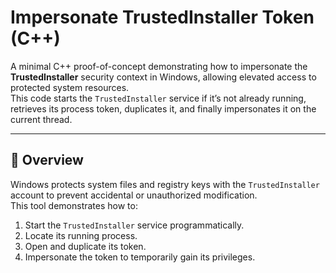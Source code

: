# Impersonate TrustedInstaller Token (C++)

A minimal C++ proof-of-concept demonstrating how to impersonate the **TrustedInstaller** security context in Windows, allowing elevated access to protected system resources.  
This code starts the `TrustedInstaller` service if it’s not already running, retrieves its process token, duplicates it, and finally impersonates it on the current thread.

---

## 🧩 Overview

Windows protects system files and registry keys with the `TrustedInstaller` account to prevent accidental or unauthorized modification.  
This tool demonstrates how to:
1. Start the `TrustedInstaller` service programmatically.
2. Locate its running process.
3. Open and duplicate its token.
4. Impersonate the token to temporarily gain its privileges.
